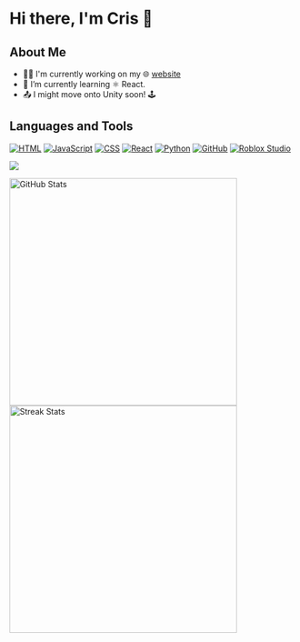 # Hi there, I'm Cris 👋

## About Me
- 👩‍💻 I'm currently working on my 🌐 [website](https://crismccool.github.io)
- 🌱 I’m currently learning ⚛ React.
- 📤 I might move onto Unity soon! 🕹

## Languages and Tools
[![HTML](https://img.shields.io/badge/-HTML-E34F26?logo=html5&style=flat&logoColor=white)](https://www.w3.org/html/)
[![JavaScript](https://img.shields.io/badge/-JavaScript-F7DF1E?logo=javascript&style=flat&logoColor=black)](https://developer.mozilla.org/en-US/docs/Web/JavaScript)
[![CSS](https://img.shields.io/badge/-CSS-1572B6?logo=css3&style=flat)](https://developer.mozilla.org/en-US/docs/Web/CSS)
[![React](https://img.shields.io/badge/-React-61DAFB?logo=react&style=flat&logoColor=white)](https://reactjs.org/)
[![Python](https://img.shields.io/badge/-Python-3776AB?logo=python&style=flat&logoColor=white)](https://www.python.org/)
[![GitHub](https://img.shields.io/badge/-GitHub-181717?logo=github&style=flat)](https://github.com/)
[![Roblox Studio](https://img.shields.io/badge/-Roblox%20Studio-CA2B25?logo=roblox&style=flat)](https://www.roblox.com/create)

![](https://komarev.com/ghpvc/?username=CrisMcCool)

<p float="left">
  <img src="https://github-readme-stats.vercel.app/api?username=CrisMcCool&hide_title=false&hide_rank=false&show_icons=true&include_all_commits=false&count_private=true&disable_animations=false&theme=github_dark&locale=en&hide_border=true&custom_title=My%20Stats" alt="GitHub Stats" width="400" />
  <img src="https://streak-stats.demolab.com?user=CrisMcCool&locale=en&mode=daily&theme=github_dark&hide_border=true&border_radius=5&date_format=j%20M%5B%20Y%5D" alt="Streak Stats" width="400" /> 
</p>
